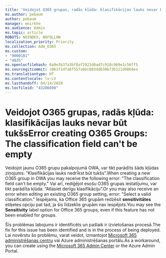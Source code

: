 ```yaml
---
title: 'Veidojot O365 grupas, radās kļūda: klasifikācijas lauks nevar būt tukšs'
ms.author: pebaum
author: pebaum
manager: mnirkhe
ms.audience: Admin
ms.topic: article
ROBOTS: NOINDEX, NOFOLLOW
localization_priority: Priority
ms.collection: Adm_O365
ms.custom:
- "9000181"
- "4835"
ms.openlocfilehash: 6a9e3b37a3bf8af2923d8ad7c918c969e1c56ff5
ms.sourcegitcommit: c061f1dfa6f557a9ec083dd030b73b121d9864ea
ms.translationtype: HT
ms.contentlocale: lv-LV
ms.lasthandoff: 04/14/2020
ms.locfileid: "43286698"
---
```

# <a name="error-creating-o365-groups-the-classification-field-cant-be-empty"></a><span data-ttu-id="a429c-102">Veidojot O365 grupas, radās kļūda: klasifikācijas lauks nevar būt tukšs</span><span class="sxs-lookup"><span data-stu-id="a429c-102">Error creating O365 Groups: The classification field can't be empty</span></span>

<span data-ttu-id="a429c-103">Veidojot jaunu O365 grupu pakalpojumā OWA, var tikt parādīts šāds kļūdas ziņojums: “Klasifikācijas lauks nedrīkst būt tukšs”.</span><span class="sxs-lookup"><span data-stu-id="a429c-103">When creating a new O365 group in OWA you may receive the following error: "The classification field can't be empty."</span></span>  <span data-ttu-id="a429c-104">Vai arī, rediģējot esošu O365 grupas iestatījumu, var tikt parādīta kļūda: “Atlasiet derīgu klasifikāciju”.</span><span class="sxs-lookup"><span data-stu-id="a429c-104">Or you may also receive an error when editing an existing O365 group setting, error: "Select a valid classification."</span></span>   <span data-ttu-id="a429c-105">Iespējams, ka Office 365 grupām redzēsit **sensitivitātes** etiķetes opciju pat tad, ja šis līdzeklis grupām nav iespējots.</span><span class="sxs-lookup"><span data-stu-id="a429c-105">You may see the **Sensitivity** label option for Office 365 groups, even if this feature has not been enabled for groups.</span></span>

<span data-ttu-id="a429c-106">Šīs problēmas labojums ir identificēts un pašlaik ir izvietošanas procesā.</span><span class="sxs-lookup"><span data-stu-id="a429c-106">The fix for this issue has been identified and is in the process of being deployed.</span></span>  <span data-ttu-id="a429c-107">Lai novērstu šo problēmu, varat veidot, izmantojot [Microsoft 365 administrēšanas centru](https://docs.microsoft.com/microsoft-365/admin/create-groups/create-groups?view=o365-worldwide) vai Azure administrēšanas portālu.</span><span class="sxs-lookup"><span data-stu-id="a429c-107">As a workaround, you can create using the [Microsoft 365 Admin Center](https://docs.microsoft.com/microsoft-365/admin/create-groups/create-groups?view=o365-worldwide) or the Azure Admin Portal.</span></span>
